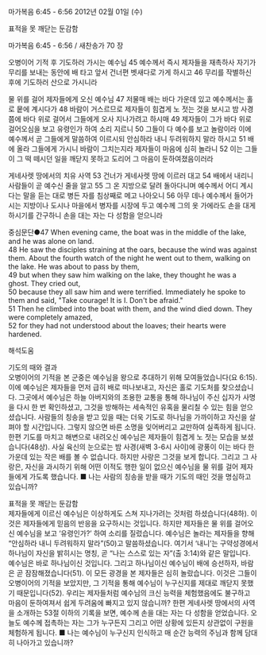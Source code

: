 마가복음 6:45 - 6:56 
2012년 02월 01일 (수)

표적을 못 깨닫는 둔감함



마가복음 6:45 - 6:56 / 새찬송가 70 장


오병이어 기적 후 기도하러 가시는 예수님
45 예수께서 즉시 제자들을 재촉하사 자기가 무리를 보내는 동안에 배 타고 앞서 건너편 벳새다로 가게 하시고 46 무리를 작별하신 후에 기도하러 산으로 가시니라

물 위를 걸어 제자들에게 오신 예수님
47 저물매 배는 바다 가운데 있고 예수께서는 홀로 뭍에 계시다가 48 바람이 거스르므로 제자들이 힘겹게 노 젓는 것을 보시고 밤 사경쯤에 바다 위로 걸어서 그들에게 오사 지나가려고 하시매 49 제자들이 그가 바다 위로 걸어오심을 보고 유령인가 하여 소리 지르니 50 그들이 다 예수를 보고 놀람이라 이에 예수께서 곧 그들에게 말씀하여 이르시되 안심하라 내니 두려워하지 말라 하시고 51 배에 올라 그들에게 가시니 바람이 그치는지라 제자들이 마음에 심히 놀라니 52 이는 그들이 그 떡 떼시던 일을 깨닫지 못하고 도리어 그 마음이 둔하여졌음이러라

게네사렛 땅에서의 치유 사역
53 건너가 게네사렛 땅에 이르러 대고 54 배에서 내리니 사람들이 곧 예수신 줄을 알고 55 그 온 지방으로 달려 돌아다니며 예수께서 어디 계시다는 말을 듣는 대로 병든 자를 침상째로 메고 나아오니 56 아무 데나 예수께서 들어가시는 지방이나 도시나 마을에서 병자를 시장에 두고 예수께 그의 옷 가에라도 손을 대게 하시기를 간구하니 손을 대는 자는 다 성함을 얻으니라

중심문단●47 When evening came, the boat was in the middle of the lake, and he was alone on land.   
48 He saw the disciples straining at the oars, because the wind was against them. About the fourth watch of the night he went out to them, walking on the lake. He was about to pass by them,   
49 but when they saw him walking on the lake, they thought he was a ghost. They cried out,   
50 because they all saw him and were terrified. Immediately he spoke to them and said, "Take courage! It is I. Don't be afraid."   
51 Then he climbed into the boat with them, and the wind died down. They were completely amazed,   
52 for they had not understood about the loaves; their hearts were hardened.

해석도움





기도의 때와 결과  
오병이어의 기적을 본 군중은 예수님을 왕으로 추대하기 위해 모여들었습니다(요 6:15). 이에 예수님은 제자들을 먼저 급히 배로 떠나보내고, 자신은 홀로 기도처를 찾으셨습니다. 그곳에서 예수님은 하늘 아버지와의 조용한 교통을 통해 하나님이 주신 십자가 사명을 다시 한 번 확인하셨고, 그것을 방해하는 세속적인 유혹을 물리칠 수 있는 힘을 얻으셨습니다. 사람들의 칭송을 받고 있을 때는 더욱 기도로 하나님을 가까이하고 자신을 살펴야 할 시간입니다. 그렇지 않으면 바른 소명을 잊어버리고 교만하여 실족하게 됩니다. 한편 기도를 마치고 해변으로 내려오신 예수님은 제자들이 힘겹게 노 젓는 모습을 보셨습니다(48상). 사실 육신의 눈으로는 밤 사경(새벽 3-6시 사이)에 광풍이 이는 바다 한가운데 있는 작은 배를 볼 수 없습니다. 하지만 사랑은 그것을 보게 합니다. 그리고 그 사랑은, 자신을 과시하기 위해 어떤 이적도 행한 일이 없으신 예수님을 물 위를 걸어 제자들에게 가도록 했습니다.
■ 나는 사람의 칭송을 받을 때가 기도의 때인 것을 명심하고 있습니까?

표적을 못 깨닫는 둔감함  
제자들에게 이르신 예수님은 이상하게도 스쳐 지나가려는 것처럼 하셨습니다(48하). 이것은 제자들에게 믿음의 반응을 요구하시는 것입니다. 하지만 제자들은 물 위를 걸어오신 예수님을 보고 ‘유령인가?’ 하여 소리를 질렀습니다. 예수님은 놀라는 제자들을 향해 “안심하라 내니 두려워하지 말라”(50)고 말씀하셨습니다. 여기서 ‘내니’는 구약성경에서 하나님이 자신을 밝히시는 명칭, 곧 “나는 스스로 있는 자”(출 3:14)와 같은 말입니다. 예수님은 바로 하나님이신 것입니다. 그리고 하나님이신 예수님이 배에 승선하자, 바람은 곧 잠잠해졌습니다(51). 이 모든 광경을 본 제자들은 심히 놀랐습니다. 이것은 그들이 오병이어의 기적을 보았지만, 그 기적을 통해 예수님이 누구신지를 제대로 깨닫지 못했기 때문입니다(52). 우리는 제자들처럼 예수님의 크신 능력을 체험했음에도 불구하고 마음이 둔하여져서 쉽게 두려움에 빠지고 있지 않습니까? 한편 게네사렛 땅에서의 사역을 소개하는 53절 이하의 기록을 보면, 예수께 손을 대는 자는 다 성함을 얻었습니다. 오늘도 예수께 접촉하는 자는 그가 누구든지 그리고 어떤 상황에 있든지 상관없이 구원을 체험하게 됩니다.
■ 나는 예수님이 누구신지 인식하고 매 순간 능력의 주님과 함께 담대히 나아가고 있습니까?